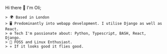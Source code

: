 Hi there 👋 I'm Oli; 


																	






    > 🌍 Based in London
    > 🖥️ Predominantly into webapp development. I utilise Django as well as React.
  	> ⚙️ Tech I'm passionate about: Python, Typescript, BASH, React, Django.
	> 🐧 FOSS and Linux Enthusiast.
	> ✈️ If it looks good it flies good.

